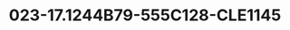 ---
title: 023-17.1244B79-555C128-CLE1145
image: 023-17.1244B79-555C128-CLE1145.png
brand: sposo
layout: vestito
---